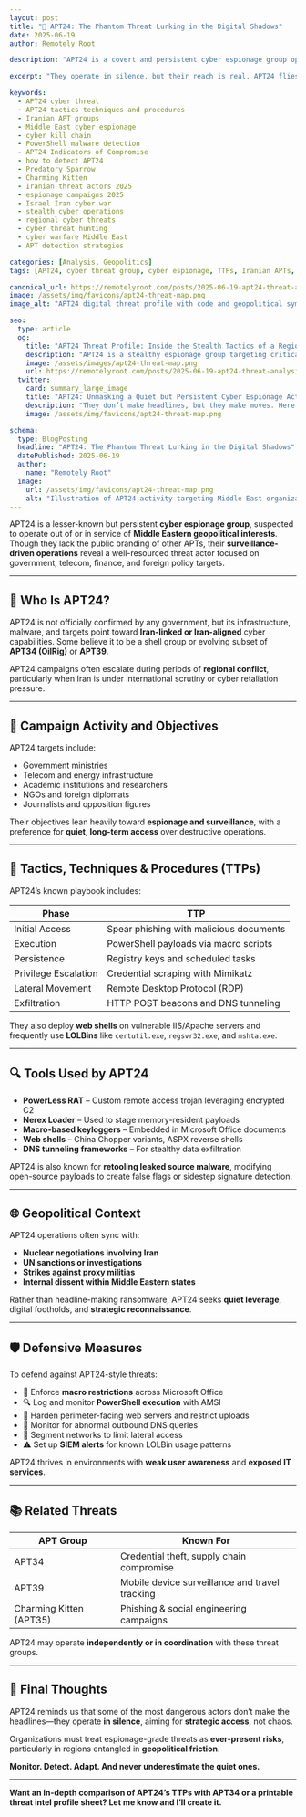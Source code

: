 ```yaml
---
layout: post
title: "🎯 APT24: The Phantom Threat Lurking in the Digital Shadows"
date: 2025-06-19
author: Remotely Root

description: "APT24 is a covert and persistent cyber espionage group operating in the Middle East. This in-depth report exposes their stealth tactics, PowerShell-based malware, known targets, and the defensive strategies your organization needs to stay safe in 2025 and beyond."

excerpt: "They operate in silence, but their reach is real. APT24 flies under the radar while targeting government, defense, and infrastructure sectors. Get the full threat profile, including tools, tactics, and detection guidance."

keywords:
  - APT24 cyber threat
  - APT24 tactics techniques and procedures
  - Iranian APT groups
  - Middle East cyber espionage
  - cyber kill chain
  - PowerShell malware detection
  - APT24 Indicators of Compromise
  - how to detect APT24
  - Predatory Sparrow
  - Charming Kitten
  - Iranian threat actors 2025
  - espionage campaigns 2025
  - Israel Iran cyber war
  - stealth cyber operations
  - regional cyber threats
  - cyber threat hunting
  - cyber warfare Middle East
  - APT detection strategies

categories: [Analysis, Geopolitics]
tags: [APT24, cyber threat group, cyber espionage, TTPs, Iranian APTs, PowerShell malware, IOC hunting]

canonical_url: https://remotelyroot.com/posts/2025-06-19-apt24-threat-analysis
image: /assets/img/favicons/apt24-threat-map.png
image_alt: "APT24 digital threat profile with code and geopolitical symbols"

seo:
  type: article
  og:
    title: "APT24 Threat Profile: Inside the Stealth Tactics of a Regional Cyber Predator"
    description: "APT24 is a stealthy espionage group targeting critical sectors across the Middle East. Get a breakdown of their tools, techniques, and real-world campaigns—plus how to detect and defend against them."
    image: /assets/images/apt24-threat-map.png
    url: https://remotelyroot.com/posts/2025-06-19-apt24-threat-analysis
  twitter:
    card: summary_large_image
    title: "APT24: Unmasking a Quiet but Persistent Cyber Espionage Actor"
    description: "They don’t make headlines, but they make moves. Here’s everything we know about APT24’s tactics, tools, and regional objectives."
    image: /assets/img/favicons/apt24-threat-map.png

schema:
  type: BlogPosting
  headline: "APT24: The Phantom Threat Lurking in the Digital Shadows"
  datePublished: 2025-06-19
  author:
    name: "Remotely Root"
  image:
    url: /assets/img/favicons/apt24-threat-map.png
    alt: "Illustration of APT24 activity targeting Middle East organizations"
---
```



APT24 is a lesser-known but persistent **cyber espionage group**, suspected to operate out of or in service of **Middle Eastern geopolitical interests**. Though they lack the public branding of other APTs, their **surveillance-driven operations** reveal a well-resourced threat actor focused on government, telecom, finance, and foreign policy targets.

---

## 🧠 Who Is APT24?

APT24 is not officially confirmed by any government, but its infrastructure, malware, and targets point toward **Iran-linked or Iran-aligned** cyber capabilities. Some believe it to be a shell group or evolving subset of **APT34 (OilRig)** or **APT39**. 

APT24 campaigns often escalate during periods of **regional conflict**, particularly when Iran is under international scrutiny or cyber retaliation pressure.

---

## 🧬 Campaign Activity and Objectives

APT24 targets include:

- Government ministries
- Telecom and energy infrastructure
- Academic institutions and researchers
- NGOs and foreign diplomats
- Journalists and opposition figures

Their objectives lean heavily toward **espionage and surveillance**, with a preference for **quiet, long-term access** over destructive operations.

---

## 🧰 Tactics, Techniques & Procedures (TTPs)

APT24’s known playbook includes:

| Phase                | TTP                                     |
| -------------------- | --------------------------------------- |
| Initial Access       | Spear phishing with malicious documents |
| Execution            | PowerShell payloads via macro scripts   |
| Persistence          | Registry keys and scheduled tasks       |
| Privilege Escalation | Credential scraping with Mimikatz       |
| Lateral Movement     | Remote Desktop Protocol (RDP)           |
| Exfiltration         | HTTP POST beacons and DNS tunneling     |

They also deploy **web shells** on vulnerable IIS/Apache servers and frequently use **LOLBins** like `certutil.exe`, `regsvr32.exe`, and `mshta.exe`.

---

## 🔍 Tools Used by APT24

- **PowerLess RAT** – Custom remote access trojan leveraging encrypted C2
- **Nerex Loader** – Used to stage memory-resident payloads
- **Macro-based keyloggers** – Embedded in Microsoft Office documents
- **Web shells** – China Chopper variants, ASPX reverse shells
- **DNS tunneling frameworks** – For stealthy data exfiltration

APT24 is also known for **retooling leaked source malware**, modifying open-source payloads to create false flags or sidestep signature detection.

---

## 🌐 Geopolitical Context

APT24 operations often sync with:
- **Nuclear negotiations involving Iran**
- **UN sanctions or investigations**
- **Strikes against proxy militias**
- **Internal dissent within Middle Eastern states**

Rather than headline-making ransomware, APT24 seeks **quiet leverage**, digital footholds, and **strategic reconnaissance**.

---

## 🛡️ Defensive Measures

To defend against APT24-style threats:

- 🔐 Enforce **macro restrictions** across Microsoft Office
- 🔍 Log and monitor **PowerShell execution** with AMSI
- 🚧 Harden perimeter-facing web servers and restrict uploads
- 🧠 Monitor for abnormal outbound DNS queries
- 🔑 Segment networks to limit lateral access
- ⚠ Set up **SIEM alerts** for known LOLBin usage patterns

APT24 thrives in environments with **weak user awareness** and **exposed IT services**.

---

## 📚 Related Threats

| APT Group               | Known For                                      |
| ----------------------- | ---------------------------------------------- |
| APT34                   | Credential theft, supply chain compromise      |
| APT39                   | Mobile device surveillance and travel tracking |
| Charming Kitten (APT35) | Phishing & social engineering campaigns        |

APT24 may operate **independently or in coordination** with these threat groups.

---

## 🧭 Final Thoughts

APT24 reminds us that some of the most dangerous actors don’t make the headlines—they operate **in silence**, aiming for **strategic access**, not chaos.

Organizations must treat espionage-grade threats as **ever-present risks**, particularly in regions entangled in **geopolitical friction**.

**Monitor. Detect. Adapt. And never underestimate the quiet ones.**

---

**Want an in-depth comparison of APT24’s TTPs with APT34 or a printable threat intel profile sheet? Let me know and I’ll create it.**

